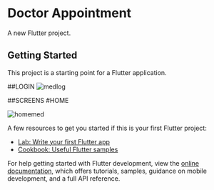 # Doctor Appointment 

A new Flutter project.

## Getting Started

This project is a starting point for a Flutter application.

##LOGIN
![medlog](https://github.com/PRAVINRAJ-TAMIL/Doctor_Appointment_Booking/assets/114245769/200a2fa8-9f34-45d8-a71c-92313a778df6)

##SCREENS 
#HOME

![homemed](https://github.com/PRAVINRAJ-TAMIL/Doctor_Appointment_Booking/assets/114245769/904632a3-728c-416f-91a3-986f15bd1e58)


A few resources to get you started if this is your first Flutter project:

- [Lab: Write your first Flutter app](https://docs.flutter.dev/get-started/codelab)
- [Cookbook: Useful Flutter samples](https://docs.flutter.dev/cookbook)

For help getting started with Flutter development, view the
[online documentation](https://docs.flutter.dev/), which offers tutorials,
samples, guidance on mobile development, and a full API reference.
